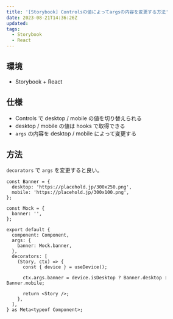 ```yaml
---
title: '[Storybook] Controlsの値によってargsの内容を変更する方法'
date: 2023-08-21T14:36:26Z
updated:
tags:
  - Storybook
  - React
---
```


## 環境

- Storybook + React

## 仕様

- Controls で desktop / mobile の値を切り替えられる
- desktop / mobile の値は hooks で取得できる
- `args` の内容を desktop / mobile によって変更する

## 方法

`decorators` で `args` を変更すると良い。

```tsx
const Banner = {
  desktop: 'https://placehold.jp/300x250.png',
  mobile: 'https://placehold.jp/300x100.png',
};

const Mock = {
  banner: '',
};

export default {
  component: Component,
  args: {
    banner: Mock.banner,
  },
  decorators: [
    (Story, ctx) => {
      const { device } = useDevice();

      ctx.args.banner = device.isDesktop ? Banner.desktop : Banner.mobile;

      return <Story />;
    },
  ],
} as Meta<typeof Component>;
```
